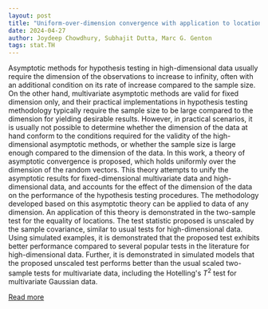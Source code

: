 ```yaml
---
layout: post
title: "Uniform-over-dimension convergence with application to location tests for high-dimensional data"
date: 2024-04-27
author: Joydeep Chowdhury, Subhajit Dutta, Marc G. Genton
tags: stat.TH
---
```


Asymptotic methods for hypothesis testing in high-dimensional data usually require the dimension of the observations to increase to infinity, often with an additional condition on its rate of increase compared to the sample size. On the other hand, multivariate asymptotic methods are valid for fixed dimension only, and their practical implementations in hypothesis testing methodology typically require the sample size to be large compared to the dimension for yielding desirable results. However, in practical scenarios, it is usually not possible to determine whether the dimension of the data at hand conform to the conditions required for the validity of the high-dimensional asymptotic methods, or whether the sample size is large enough compared to the dimension of the data. In this work, a theory of asymptotic convergence is proposed, which holds uniformly over the dimension of the random vectors. This theory attempts to unify the asymptotic results for fixed-dimensional multivariate data and high-dimensional data, and accounts for the effect of the dimension of the data on the performance of the hypothesis testing procedures. The methodology developed based on this asymptotic theory can be applied to data of any dimension. An application of this theory is demonstrated in the two-sample test for the equality of locations. The test statistic proposed is unscaled by the sample covariance, similar to usual tests for high-dimensional data. Using simulated examples, it is demonstrated that the proposed test exhibits better performance compared to several popular tests in the literature for high-dimensional data. Further, it is demonstrated in simulated models that the proposed unscaled test performs better than the usual scaled two-sample tests for multivariate data, including the Hotelling's $T^2$ test for multivariate Gaussian data.

[Read more](https://arxiv.org/abs/2403.16328)